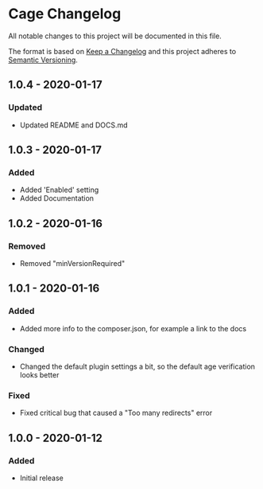 # Cage Changelog

All notable changes to this project will be documented in this file.

The format is based on [Keep a Changelog](http://keepachangelog.com/) and this project adheres to [Semantic Versioning](http://semver.org/).

## 1.0.4 - 2020-01-17
### Updated
- Updated README and DOCS.md

## 1.0.3 - 2020-01-17
### Added
- Added 'Enabled' setting
- Added Documentation

## 1.0.2 - 2020-01-16
### Removed
- Removed "minVersionRequired"

## 1.0.1 - 2020-01-16
### Added
- Added more info to the composer.json, for example a link to the docs

### Changed
- Changed the default plugin settings a bit, so the default age verification looks better

### Fixed
- Fixed critical bug that caused a "Too many redirects" error

## 1.0.0 - 2020-01-12
### Added
- Initial release
